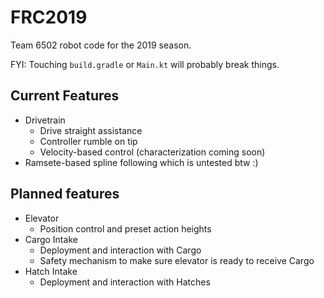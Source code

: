 # FRC2019
Team 6502 robot code for the 2019 season.

FYI: Touching `build.gradle` or `Main.kt` will probably break things.

## Current Features
- Drivetrain
  - Drive straight assistance
  - Controller rumble on tip
  - Velocity-based control (characterization coming soon)
- Ramsete-based spline following which is untested btw :)

## Planned features
- Elevator
  - Position control and preset action heights
- Cargo Intake
  - Deployment and interaction with Cargo
  - Safety mechanism to make sure elevator is ready to receive Cargo
- Hatch Intake
  - Deployment and interaction with Hatches
